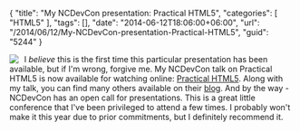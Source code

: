 {
	"title": "My NCDevCon presentation: Practical HTML5",
	"categories": [
		"HTML5"
	],
	"tags": [],
	"date": "2014-06-12T18:06:00+06:00",
	"url": "/2014/06/12/My-NCDevCon-presentation-Practical-HTML5",
	"guid": "5244"
}

<img src="http://static.raymondcamden.com/images/ncdevcon-logo.png" style="float:left;margin-right:10px;" />
<p>
I <i>believe</i> this is the first time this particular presentation has been available, but if I'm wrong, forgive me. My NCDevCon talk on Practical HTML5 is now available for watching online: <a href="http://ncdevcon.com/post.cfm/ncdevcon-2013-free-video-practical-html5">Practical HTML5</a>. Along with my talk, you can find many others available on their <a href="http://ncdevcon.com/page.cfm/blog">blog</a>. And by the way - NCDevCon has an open call for presentations. This is a great little conference that I've been privileged to attend a few times. I probably won't make it this year due to prior commitments, but I definitely recommend it.
</p>
<br clear="left">